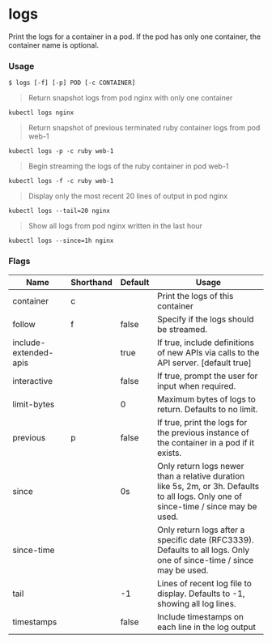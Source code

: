 # logs

Print the logs for a container in a pod. If the pod has only one container, the container name is optional.

### Usage

`$ logs [-f] [-p] POD [-c CONTAINER]`

> Return snapshot logs from pod nginx with only one container

```shell
kubectl logs nginx
```

> Return snapshot of previous terminated ruby container logs from pod web-1

```shell
kubectl logs -p -c ruby web-1
```

> Begin streaming the logs of the ruby container in pod web-1

```shell
kubectl logs -f -c ruby web-1
```

> Display only the most recent 20 lines of output in pod nginx

```shell
kubectl logs --tail=20 nginx
```

> Show all logs from pod nginx written in the last hour

```shell
kubectl logs --since=1h nginx
```


### Flags

Name | Shorthand | Default | Usage
---- | --------- | ------- | ----- 
container | c |  | Print the logs of this container 
follow | f | false | Specify if the logs should be streamed. 
include-extended-apis |  | true | If true, include definitions of new APIs via calls to the API server. [default true] 
interactive |  | false | If true, prompt the user for input when required. 
limit-bytes |  | 0 | Maximum bytes of logs to return. Defaults to no limit. 
previous | p | false | If true, print the logs for the previous instance of the container in a pod if it exists. 
since |  | 0s | Only return logs newer than a relative duration like 5s, 2m, or 3h. Defaults to all logs. Only one of since-time / since may be used. 
since-time |  |  | Only return logs after a specific date (RFC3339). Defaults to all logs. Only one of since-time / since may be used. 
tail |  | -1 | Lines of recent log file to display. Defaults to -1, showing all log lines. 
timestamps |  | false | Include timestamps on each line in the log output 


